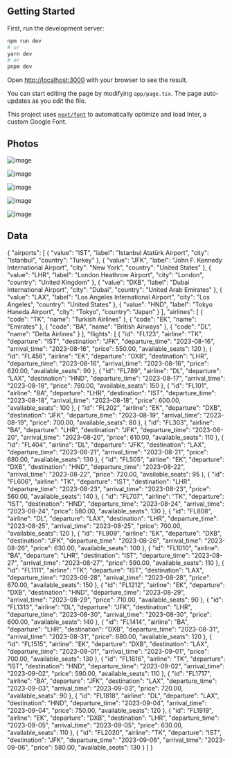 ## Getting Started

First, run the development server:

```bash
npm run dev
# or
yarn dev
# or
pnpm dev
```

Open [http://localhost:3000](http://localhost:3000) with your browser to see the result.

You can start editing the page by modifying `app/page.tsx`. The page auto-updates as you edit the file.

This project uses [`next/font`](https://nextjs.org/docs/basic-features/font-optimization) to automatically optimize and load Inter, a custom Google Font.

## Photos

![image](https://github.com/yunustaha/flight-search-app-nextjs/assets/48367134/0569c8b5-9240-4648-b384-8672331cac35)

![image](https://github.com/yunustaha/flight-search-app-nextjs/assets/48367134/d72fef1a-119e-4055-a1f2-992ce9de3aff)

![image](https://github.com/yunustaha/flight-search-app-nextjs/assets/48367134/7e2ab5c0-447b-494c-aeb4-09e11c887aa8)

![image](https://github.com/yunustaha/flight-search-app-nextjs/assets/48367134/59336743-34cd-43fb-ab3e-af8a97bbea89)

![image](https://github.com/yunustaha/flight-search-app-nextjs/assets/48367134/ee4e8d60-e3a6-4d3f-a36a-234517058fea)

## Data

{
  "airports": [
    {
      "value": "IST",
      "label": "Istanbul Atatürk Airport",
      "city": "Istanbul",
      "country": "Turkey"
    },
    {
      "value": "JFK",
      "label": "John F. Kennedy International Airport",
      "city": "New York",
      "country": "United States"
    },
    {
      "value": "LHR",
      "label": "London Heathrow Airport",
      "city": "London",
      "country": "United Kingdom"
    },
    {
      "value": "DXB",
      "label": "Dubai International Airport",
      "city": "Dubai",
      "country": "United Arab Emirates"
    },
    {
      "value": "LAX",
      "label": "Los Angeles International Airport",
      "city": "Los Angeles",
      "country": "United States"
    },
    {
      "value": "HND",
      "label": "Tokyo Haneda Airport",
      "city": "Tokyo",
      "country": "Japan"
    }
  ],
  "airlines": [
    {
      "code": "TK",
      "name": "Turkish Airlines"
    },
    {
      "code": "EK",
      "name": "Emirates"
    },
    {
      "code": "BA",
      "name": "British Airways"
    },
    {
      "code": "DL",
      "name": "Delta Airlines"
    }
  ],
  "flights": [
    {
      "id": "FL123",
      "airline": "TK",
      "departure": "IST",
      "destination": "JFK",
      "departure_time": "2023-08-16",
      "arrival_time": "2023-08-16",
      "price": 550.00,
      "available_seats": 120
    },
    {
      "id": "FL456",
      "airline": "EK",
      "departure": "DXB",
      "destination": "LHR",
      "departure_time": "2023-08-16",
      "arrival_time": "2023-08-16",
      "price": 620.00,
      "available_seats": 90
    },
    {
      "id": "FL789",
      "airline": "DL",
      "departure": "LAX",
      "destination": "HND",
      "departure_time": "2023-08-17",
      "arrival_time": "2023-08-18",
      "price": 780.00,
      "available_seats": 150
    },
    {
      "id": "FL101",
      "airline": "BA",
      "departure": "LHR",
      "destination": "IST",
      "departure_time": "2023-08-18",
      "arrival_time": "2023-08-18",
      "price": 600.00,
      "available_seats": 100
    },
    {
      "id": "FL202",
      "airline": "EK",
      "departure": "DXB",
      "destination": "JFK",
      "departure_time": "2023-08-19",
      "arrival_time": "2023-08-19",
      "price": 700.00,
      "available_seats": 80
    },
    {
      "id": "FL303",
      "airline": "BA",
      "departure": "LHR",
      "destination": "JFK",
      "departure_time": "2023-08-20",
      "arrival_time": "2023-08-20",
      "price": 610.00,
      "available_seats": 110
    },
    {
      "id": "FL404",
      "airline": "DL",
      "departure": "JFK",
      "destination": "LAX",
      "departure_time": "2023-08-21",
      "arrival_time": "2023-08-21",
      "price": 680.00,
      "available_seats": 130
    },
    {
      "id": "FL505",
      "airline": "EK",
      "departure": "DXB",
      "destination": "HND",
      "departure_time": "2023-08-22",
      "arrival_time": "2023-08-22",
      "price": 720.00,
      "available_seats": 95
    },
    {
      "id": "FL606",
      "airline": "TK",
      "departure": "IST",
      "destination": "LHR",
      "departure_time": "2023-08-23",
      "arrival_time": "2023-08-23",
      "price": 560.00,
      "available_seats": 140
    },
    {
      "id": "FL707",
      "airline": "TK",
      "departure": "IST",
      "destination": "HND",
      "departure_time": "2023-08-24",
      "arrival_time": "2023-08-24",
      "price": 580.00,
      "available_seats": 130
    },
    {
      "id": "FL808",
      "airline": "DL",
      "departure": "LAX",
      "destination": "LHR",
      "departure_time": "2023-08-25",
      "arrival_time": "2023-08-25",
      "price": 700.00,
      "available_seats": 120
    },
    {
      "id": "FL909",
      "airline": "EK",
      "departure": "DXB",
      "destination": "JFK",
      "departure_time": "2023-08-26",
      "arrival_time": "2023-08-26",
      "price": 630.00,
      "available_seats": 100
    },
    {
      "id": "FL1010",
      "airline": "BA",
      "departure": "LHR",
      "destination": "IST",
      "departure_time": "2023-08-27",
      "arrival_time": "2023-08-27",
      "price": 590.00,
      "available_seats": 110
    },
    {
      "id": "FL1111",
      "airline": "TK",
      "departure": "IST",
      "destination": "LAX",
      "departure_time": "2023-08-28",
      "arrival_time": "2023-08-28",
      "price": 670.00,
      "available_seats": 150
    },
    {
      "id": "FL1212",
      "airline": "EK",
      "departure": "DXB",
      "destination": "HND",
      "departure_time": "2023-08-29",
      "arrival_time": "2023-08-29",
      "price": 710.00,
      "available_seats": 90
    },
    {
      "id": "FL1313",
      "airline": "DL",
      "departure": "JFK",
      "destination": "LHR",
      "departure_time": "2023-08-30",
      "arrival_time": "2023-08-30",
      "price": 600.00,
      "available_seats": 140
    },
    {
      "id": "FL1414",
      "airline": "BA",
      "departure": "LHR",
      "destination": "DXB",
      "departure_time": "2023-08-31",
      "arrival_time": "2023-08-31",
      "price": 680.00,
      "available_seats": 120
    },
    {
      "id": "FL1515",
      "airline": "EK",
      "departure": "DXB",
      "destination": "LAX",
      "departure_time": "2023-09-01",
      "arrival_time": "2023-09-01",
      "price": 700.00,
      "available_seats": 130
    },
    {
      "id": "FL1616",
      "airline": "TK",
      "departure": "IST",
      "destination": "HND",
      "departure_time": "2023-09-02",
      "arrival_time": "2023-09-02",
      "price": 590.00,
      "available_seats": 110
    },
    {
      "id": "FL1717",
      "airline": "BA",
      "departure": "JFK",
      "destination": "LAX",
      "departure_time": "2023-09-03",
      "arrival_time": "2023-09-03",
      "price": 720.00,
      "available_seats": 90
    },
    {
      "id": "FL1818",
      "airline": "DL",
      "departure": "LAX",
      "destination": "HND",
      "departure_time": "2023-09-04",
      "arrival_time": "2023-09-04",
      "price": 750.00,
      "available_seats": 120
    },
    {
      "id": "FL1919",
      "airline": "EK",
      "departure": "DXB",
      "destination": "LHR",
      "departure_time": "2023-09-05",
      "arrival_time": "2023-09-05",
      "price": 630.00,
      "available_seats": 110
    },
    {
      "id": "FL2020",
      "airline": "TK",
      "departure": "IST",
      "destination": "JFK",
      "departure_time": "2023-09-06",
      "arrival_time": "2023-09-06",
      "price": 580.00,
      "available_seats": 130
    }
  ]
}



